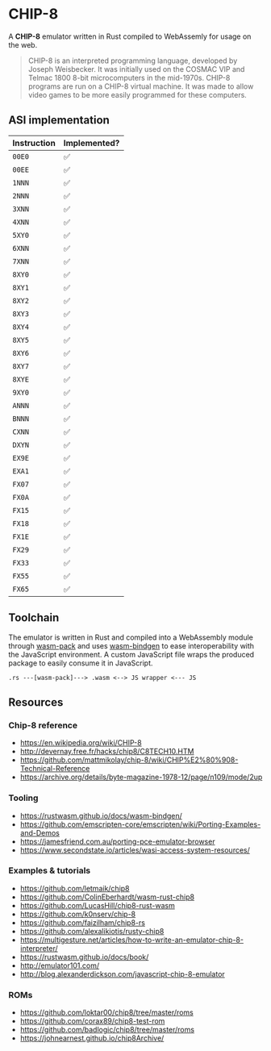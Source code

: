 # CHIP-8

A **CHIP-8** emulator written in Rust compiled to WebAssemly for usage on the web.

> CHIP-8 is an interpreted programming language, developed by Joseph Weisbecker. It was initially used on the COSMAC VIP and Telmac 1800 8-bit microcomputers in the mid-1970s. CHIP-8 programs are run on a CHIP-8 virtual machine. It was made to allow video games to be more easily programmed for these computers.

## ASI implementation

| Instruction   | Implemented?  |
|---------------|---------------|
| `00E0`        | ✅            |
| `00EE`        | ✅            |
| `1NNN`        | ✅            |
| `2NNN`        | ✅            |
| `3XNN`        | ✅            |
| `4XNN`        | ✅            |
| `5XY0`        | ✅            |
| `6XNN`        | ✅            |
| `7XNN`        | ✅            |
| `8XY0`        | ✅            |
| `8XY1`        | ✅            |
| `8XY2`        | ✅            |
| `8XY3`        | ✅            |
| `8XY4`        | ✅            |
| `8XY5`        | ✅            |
| `8XY6`        | ✅            |
| `8XY7`        | ✅            |
| `8XYE`        | ✅            |
| `9XY0`        | ✅            |
| `ANNN`        | ✅            |
| `BNNN`        | ✅            |
| `CXNN`        | ✅            |
| `DXYN`        | ✅            |
| `EX9E`        | ✅            |
| `EXA1`        | ✅            |
| `FX07`        | ✅            |
| `FX0A`        | ✅            |
| `FX15`        | ✅            |
| `FX18`        | ✅            |
| `FX1E`        | ✅            |
| `FX29`        | ✅            |
| `FX33`        | ✅            |
| `FX55`        | ✅            |
| `FX65`        | ✅            |

## Toolchain

The emulator is written in Rust and compiled into a WebAssembly module through [wasm-pack](https://github.com/rustwasm/wasm-pack) and uses [wasm-bindgen](https://github.com/rustwasm/wasm-bindgen) to ease interoperability with the JavaScript environment. A custom JavaScript file wraps the produced package to easily consume it in JavaScript.

```
.rs ---[wasm-pack]---> .wasm <--> JS wrapper <--- JS
```

## Resources

### Chip-8 reference

- https://en.wikipedia.org/wiki/CHIP-8
- http://devernay.free.fr/hacks/chip8/C8TECH10.HTM
- https://github.com/mattmikolay/chip-8/wiki/CHIP%E2%80%908-Technical-Reference
- https://archive.org/details/byte-magazine-1978-12/page/n109/mode/2up

### Tooling

- https://rustwasm.github.io/docs/wasm-bindgen/
- https://github.com/emscripten-core/emscripten/wiki/Porting-Examples-and-Demos
- https://jamesfriend.com.au/porting-pce-emulator-browser
- https://www.secondstate.io/articles/wasi-access-system-resources/

### Examples & tutorials

- https://github.com/letmaik/chip8
- https://github.com/ColinEberhardt/wasm-rust-chip8
- https://github.com/LucasHill/chip8-rust-wasm
- https://github.com/k0nserv/chip-8
- https://github.com/faizilham/chip8-rs
- https://github.com/alexalikiotis/rusty-chip8
- https://multigesture.net/articles/how-to-write-an-emulator-chip-8-interpreter/
- https://rustwasm.github.io/docs/book/
- http://emulator101.com/
- http://blog.alexanderdickson.com/javascript-chip-8-emulator

### ROMs

- https://github.com/loktar00/chip8/tree/master/roms
- https://github.com/corax89/chip8-test-rom
- https://github.com/badlogic/chip8/tree/master/roms
- https://johnearnest.github.io/chip8Archive/
